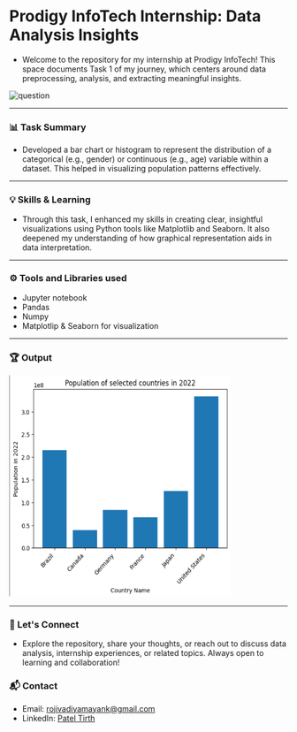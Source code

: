 # Prodigy InfoTech Internship: Data Analysis Insights
-  Welcome to the repository for my internship at Prodigy InfoTech! This space documents Task 1 of my journey, which centers around data preprocessing, analysis, and extracting meaningful insights.
  <img width="742" alt="question" src="https://github.com/user-attachments/assets/b656b7a9-dbe1-4986-a0bd-9ac0e206a71b" style ='center'/>

---

### 📊 Task Summary
- Developed a bar chart or histogram to represent the distribution of a categorical (e.g., gender) or continuous (e.g., age) variable within a dataset. This helped in visualizing population patterns effectively.

---

### 💡 Skills & Learning
- Through this task, I enhanced my skills in creating clear, insightful visualizations using Python tools like Matplotlib and Seaborn. It also deepened my understanding of how graphical representation aids in data interpretation.

---

### ⚙️ Tools and Libraries used
- Jupyter notebook
- Pandas
- Numpy
- Matplotlip & Seaborn for visualization

---

### 🏆 Output 
<img src="https://github.com/mithildabhi/PRODIGY_DS_01/blob/main/Screenshot%202025-05-11%20134030.png" width="400" height="400">

---

### 🤝 Let's Connect
- Explore the repository, share your thoughts, or reach out to discuss data analysis, internship experiences, or related topics. Always open to learning and collaboration!

### 📬 Contact
- Email: rojivadiyamayank@gmail.com
-  LinkedIn: [Patel Tirth](https://www.linkedin.com/in/tirth-patel-ba70b0273)
